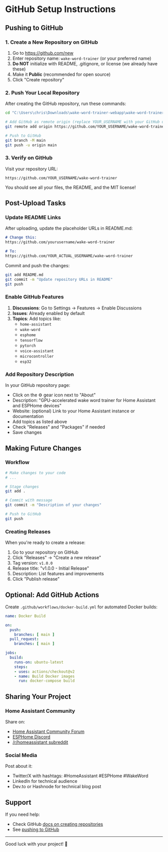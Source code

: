 # GitHub Setup Instructions

## Pushing to GitHub

### 1. Create a New Repository on GitHub

1. Go to https://github.com/new
2. Enter repository name: `wake-word-trainer` (or your preferred name)
3. **Do NOT** initialize with README, .gitignore, or license (we already have these)
4. Make it **Public** (recommended for open source)
5. Click "Create repository"

### 2. Push Your Local Repository

After creating the GitHub repository, run these commands:

```bash
cd "C:\Users\chris\Downloads\wake-word-trainer-webapp\wake-word-trainer"

# Add GitHub as remote origin (replace YOUR_USERNAME with your GitHub username)
git remote add origin https://github.com/YOUR_USERNAME/wake-word-trainer.git

# Push to GitHub
git branch -M main
git push -u origin main
```

### 3. Verify on GitHub

Visit your repository URL:
```
https://github.com/YOUR_USERNAME/wake-word-trainer
```

You should see all your files, the README, and the MIT license!

## Post-Upload Tasks

### Update README Links

After uploading, update the placeholder URLs in README.md:

```markdown
# Change this:
https://github.com/yourusername/wake-word-trainer

# To:
https://github.com/YOUR_ACTUAL_USERNAME/wake-word-trainer
```

Commit and push the changes:

```bash
git add README.md
git commit -m "Update repository URLs in README"
git push
```

### Enable GitHub Features

1. **Discussions**: Go to Settings → Features → Enable Discussions
2. **Issues**: Already enabled by default
3. **Topics**: Add topics like:
   - `home-assistant`
   - `wake-word`
   - `esphome`
   - `tensorflow`
   - `pytorch`
   - `voice-assistant`
   - `microcontroller`
   - `esp32`

### Add Repository Description

In your GitHub repository page:
- Click on the ⚙️ gear icon next to "About"
- Description: "GPU-accelerated wake word trainer for Home Assistant and ESPHome devices"
- Website: (optional) Link to your Home Assistant instance or documentation
- Add topics as listed above
- Check "Releases" and "Packages" if needed
- Save changes

## Making Future Changes

### Workflow

```bash
# Make changes to your code
# ...

# Stage changes
git add .

# Commit with message
git commit -m "Description of your changes"

# Push to GitHub
git push
```

### Creating Releases

When you're ready to create a release:

1. Go to your repository on GitHub
2. Click "Releases" → "Create a new release"
3. Tag version: `v1.0.0`
4. Release title: "v1.0.0 - Initial Release"
5. Description: List features and improvements
6. Click "Publish release"

## Optional: Add GitHub Actions

Create `.github/workflows/docker-build.yml` for automated Docker builds:

```yaml
name: Docker Build

on:
  push:
    branches: [ main ]
  pull_request:
    branches: [ main ]

jobs:
  build:
    runs-on: ubuntu-latest
    steps:
    - uses: actions/checkout@v2
    - name: Build Docker images
      run: docker-compose build
```

## Sharing Your Project

### Home Assistant Community

Share on:
- [Home Assistant Community Forum](https://community.home-assistant.io/)
- [ESPHome Discord](https://discord.gg/KhZZ9gcKpk)
- [/r/homeassistant subreddit](https://www.reddit.com/r/homeassistant/)

### Social Media

Post about it:
- Twitter/X with hashtags: #HomeAssistant #ESPHome #WakeWord
- LinkedIn for technical audience
- Dev.to or Hashnode for technical blog post

## Support

If you need help:
- Check GitHub [docs on creating repositories](https://docs.github.com/en/get-started/quickstart/create-a-repo)
- See [pushing to GitHub](https://docs.github.com/en/get-started/using-git/pushing-commits-to-a-remote-repository)

---

Good luck with your project! 🚀
